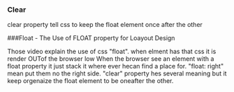 ### Clear
clear property tell css to keep the float element once after the other

###Float - The Use of FLOAT property for Loayout Design

Those video explain the use of css "float". when elment has that css it is render OUTof the browser low
When the browser see an element with a float property it just stack it where ever hecan find a place for.
"float: right" mean put them no the right side.
"clear" property hes several meaning but it keep orgenaize the float element to be oneafter the other. 

